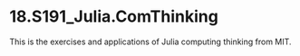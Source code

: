 # 18.S191_Julia.ComThinking
This is the exercises and applications of Julia computing thinking from MIT. 
